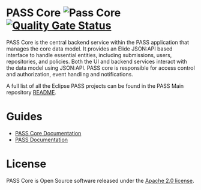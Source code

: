 # PASS Core ![Pass Core](https://github.com/eclipse-pass/pass-core/actions/workflows/snapshot.yml/badge.svg) [![Quality Gate Status](https://sonarcloud.io/api/project_badges/measure?project=eclipse-pass_pass-core&metric=alert_status)](https://sonarcloud.io/summary/new_code?id=eclipse-pass_pass-core)

PASS Core is the central backend service within the PASS application that manages the core data model. It provides an 
Elide JSON:API based interface to handle essential entities, including submissions, users, repositories, and policies. 
Both the UI and backend services interact with the data model using JSON:API. PASS core is responsible for access 
control and authorization, event handling and notifications.

A full list of all the Eclipse PASS projects can be found in the PASS Main repository [README](https://github.com/eclipse-pass/main).

# Guides

* [PASS Core Documentation](https://docs.eclipse-pass.org/developer-documentation/pass-core)
* [PASS Documentation](https://docs.eclipse-pass.org/)

# License

PASS Core is Open Source software released under the [Apache 2.0 license](LICENSE).

